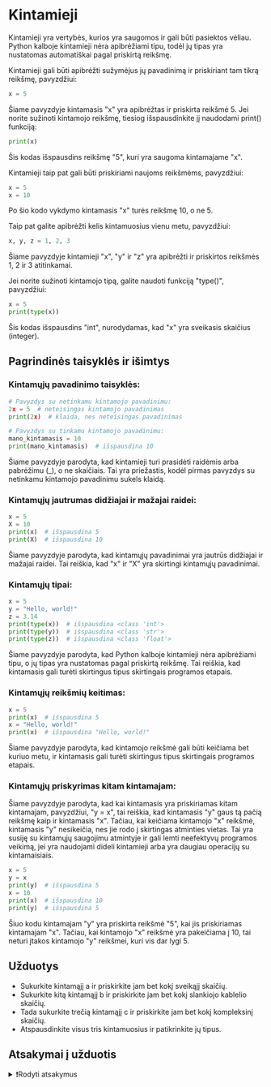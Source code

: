 # Kintamieji

Kintamieji yra vertybės, kurios yra saugomos ir gali būti pasiektos vėliau. Python kalboje kintamieji nėra apibrėžiami tipu, todėl jų tipas yra nustatomas automatiškai pagal priskirtą reikšmę.

Kintamieji gali būti apibrėžti sužymėjus jų pavadinimą ir priskiriant tam tikrą reikšmę, pavyzdžiui:

```Python
x = 5
```

Šiame pavyzdyje kintamasis "x" yra apibrėžtas ir priskirta reikšmė 5. Jei norite sužinoti kintamojo reikšmę, tiesiog išspausdinkite jį naudodami print() funkciją:

```Python
print(x)
```

Šis kodas išspausdins reikšmę "5", kuri yra saugoma kintamajame "x".

Kintamieji taip pat gali būti priskiriami naujoms reikšmėms, pavyzdžiui:

```Python
x = 5
x = 10
```

Po šio kodo vykdymo kintamasis "x" turės reikšmę 10, o ne 5.

Taip pat galite apibrėžti kelis kintamuosius vienu metu, pavyzdžiui:

```Python
x, y, z = 1, 2, 3
```

Šiame pavyzdyje kintamieji "x", "y" ir "z" yra apibrėžti ir priskirtos reikšmės 1, 2 ir 3 atitinkamai.

Jei norite sužinoti kintamojo tipą, galite naudoti funkciją "type()", pavyzdžiui:

```Python
x = 5
print(type(x))
```

Šis kodas išspausdins "int", nurodydamas, kad "x" yra sveikasis skaičius (integer).

## Pagrindinės taisyklės ir išimtys

### Kintamųjų pavadinimo taisyklės: 

```Python
# Pavyzdys su netinkamu kintamojo pavadinimu:
2x = 5  # neteisingas kintamojo pavadinimas
print(2x)  # klaida, nes neteisingas pavadinimas

# Pavyzdys su tinkamu kintamojo pavadinimu:
mano_kintamasis = 10
print(mano_kintamasis)  # išspausdina 10
```

Šiame pavyzdyje parodyta, kad kintamieji turi prasidėti raidėmis arba pabrėžimu (_), o ne skaičiais. Tai yra priežastis, kodėl pirmas pavyzdys su netinkamu kintamojo pavadinimu sukels klaidą.

### Kintamųjų jautrumas didžiajai ir mažajai raidei:

```Python
x = 5
X = 10
print(x)  # išspausdina 5
print(X)  # išspausdina 10
```

Šiame pavyzdyje parodyta, kad kintamųjų pavadinimai yra jautrūs didžiajai ir mažajai raidei. Tai reiškia, kad "x" ir "X" yra skirtingi kintamųjų pavadinimai.

### Kintamųjų tipai:

```Python
x = 5
y = "Hello, world!"
z = 3.14
print(type(x))  # išspausdina <class 'int'>
print(type(y))  # išspausdina <class 'str'>
print(type(z))  # išspausdina <class 'float'>
```

Šiame pavyzdyje parodyta, kad Python kalboje kintamieji nėra apibrėžiami tipu, o jų tipas yra nustatomas pagal priskirtą reikšmę. Tai reiškia, kad kintamasis gali turėti skirtingus tipus skirtingais programos etapais.

### Kintamųjų reikšmių keitimas:

```Python
x = 5
print(x)  # išspausdina 5
x = "Hello, world!"
print(x)  # išspausdina "Hello, world!"
```

Šiame pavyzdyje parodyta, kad kintamojo reikšmė gali būti keičiama bet kuriuo metu, ir kintamasis gali turėti skirtingus tipus skirtingais programos etapais.

### Kintamųjų priskyrimas kitam kintamajam:

Šiame pavyzdyje parodyta, kad kai kintamasis yra priskiriamas kitam kintamajam, pavyzdžiui, "y = x", tai reiškia, kad kintamasis "y" gaus tą pačią reikšmę kaip ir kintamasis "x". Tačiau, kai keičiama kintamojo "x" reikšmė, kintamasis "y" nesikeičia, nes jie rodo į skirtingas atminties vietas. Tai yra susiję su kintamųjų saugojimu atmintyje ir gali lemti neefektyvų programos veikimą, jei yra naudojami dideli kintamieji arba yra daugiau operacijų su kintamaisiais.

```Python
x = 5
y = x
print(y)  # išspausdina 5
x = 10
print(x)  # išspausdina 10
print(y)  # išspausdina 5
```

Šiuo kodu kintamajam "y" yra priskirta reikšmė "5", kai jis priskiriamas kintamajam "x". Tačiau, kai kintamojo "x" reikšmė yra pakeičiama į 10, tai neturi įtakos kintamojo "y" reikšmei, kuri vis dar lygi 5.

## Užduotys

- Sukurkite kintamąjį a ir priskirkite jam bet kokį sveikąjį skaičių.
- Sukurkite kitą kintamąjį b ir priskirkite jam bet kokį slankiojo kablelio skaičių.
- Tada sukurkite trečią kintamąjį c ir priskirkite jam bet kokį kompleksinį skaičių.
- Atspausdinkite visus tris kintamuosius ir patikrinkite jų tipus.

## Atsakymai į užduotis

<details><summary>❗Rodyti atsakymus</summary>
<hr>
<p>Kintamasis a yra sveikasis skaičius. Kintamasis b yra slankiojo kablelio skaičius. Kintamasis c yra kompleksinis skaičius.</p>

```Python
a = 5
b = 3.14
c = 2 + 3j

print(a, type(a))
print(b, type(b))
print(c, type(c))
```

Rezultatas:

```Text
5 <class 'int'>
3.14 <class 'float'>
(2+3j) <class 'complex'>
```

</details>